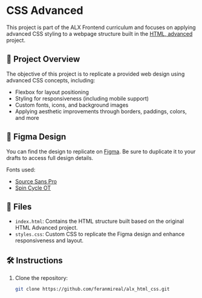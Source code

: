 # CSS Advanced

This project is part of the ALX Frontend curriculum and focuses on applying advanced CSS styling to a webpage structure built in the [HTML, advanced](../html_advanced) project.

## 📄 Project Overview

The objective of this project is to replicate a provided web design using advanced CSS concepts, including:

- Flexbox for layout positioning
- Styling for responsiveness (including mobile support)
- Custom fonts, icons, and background images
- Applying aesthetic improvements through borders, paddings, colors, and more

## 🎨 Figma Design

You can find the design to replicate on [Figma](https://www.figma.com/file/dyYL6Ku4WG7vsdpwvlcJZC/Homepage). Be sure to duplicate it to your drafts to access full design details.

Fonts used:
- [Source Sans Pro](https://fonts.google.com/specimen/Source+Sans+Pro)
- [Spin Cycle OT](https://www.fonts.com/font/spin-cycle)


## 📁 Files

- `index.html`: Contains the HTML structure built based on the original HTML Advanced project.
- `styles.css`: Custom CSS to replicate the Figma design and enhance responsiveness and layout.

## 🛠️ Instructions

1. Clone the repository:
   ```bash
   git clone https://github.com/feranmireal/alx_html_css.git
